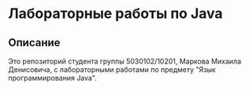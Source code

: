 # Лабораторные работы по Java

## Описание
Это репозиторий студента группы 5030102/10201, Маркова Михаила Денисовича, с лабораторными работами по предмету "Язык программирования Java".

